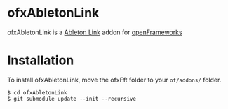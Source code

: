 # ofxAbletonLink

ofxAbletonLink is a [Ableton Link](https://github.com/Ableton/link) addon for [openFrameworks](http://openframeworks.cc)

# Installation

To install ofxAbletonLink, move the ofxFft folder to your `of/addons/` folder.

```
$ cd ofxAbletonLink
$ git submodule update --init --recursive
```

